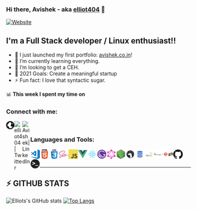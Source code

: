 ### Hi there, Avishek - aka [elliot404](https://avishek.co.in) 👋

[![Website](https://img.shields.io/website?label=avishek.co.in&style=for-the-badge&url=https%3A%2F%2Fcodestackr.com)](https://avishek.co.in)

## I'm a Full Stack developer / Linux enthusiast!!

- 🔭 I just launched my first portfolio: [avishek.co.in](https://avishek.co.in)!
- 🌱 I’m currently learning everything.
- 👯 I’m looking to get a CEH.
- 🥅 2021 Goals: Create a meaningful startup
- ⚡ Fun fact: I love that syntactic sugar.


📊 **This week I spent my time on**

<!-- [![Avishek's wakatime stats](https://github-readme-stats.vercel.app/api/wakatime?username=elliot40404)](https://github.com/anuraghazra/github-readme-stats) -->


### Connect with me:

[<img align="left" alt="avishek.co.in" width="22px" src="https://raw.githubusercontent.com/iconic/open-iconic/master/svg/globe.svg" />](https://avishek.co.in)
[<img align="left" alt="elliot404 | Twitter" width="22px" src="https://cdn.jsdelivr.net/npm/simple-icons@v3/icons/twitter.svg" />](https://twitter.com/chaos_order404?s=09)
[<img align="left" alt="Avishek| LinkedIn" width="22px" src="https://cdn.jsdelivr.net/npm/simple-icons@v3/icons/linkedin.svg" />](https://www.linkedin.com/in/avishek-acharya-4a9165206/)

<br />

### Languages and Tools:

[<img align="left" alt="Visual Studio Code" width="26px" src="https://raw.githubusercontent.com/github/explore/80688e429a7d4ef2fca1e82350fe8e3517d3494d/topics/visual-studio-code/visual-studio-code.png" />](https://avishek.co.in)
[<img align="left" alt="HTML5" width="26px" src="https://raw.githubusercontent.com/github/explore/80688e429a7d4ef2fca1e82350fe8e3517d3494d/topics/html/html.png" />](https://avishek.co.in)
[<img align="left" alt="CSS3" width="26px" src="https://raw.githubusercontent.com/github/explore/80688e429a7d4ef2fca1e82350fe8e3517d3494d/topics/css/css.png" />](https://avishek.co.in)
[<img align="left" alt="Sass" width="26px" src="https://raw.githubusercontent.com/github/explore/80688e429a7d4ef2fca1e82350fe8e3517d3494d/topics/sass/sass.png" />](https://avishek.co.in)
[<img align="left" alt="JavaScript" width="26px" src="https://raw.githubusercontent.com/github/explore/80688e429a7d4ef2fca1e82350fe8e3517d3494d/topics/javascript/javascript.png" />](https://avishek.co.in)
[<img align="left" alt="Vue" width="26px" src="https://raw.githubusercontent.com/github/explore/80688e429a7d4ef2fca1e82350fe8e3517d3494d/topics/vue/vue.png" />](https://avishek.co.in)
[<img align="left" alt="React" width="26px" src="https://raw.githubusercontent.com/github/explore/80688e429a7d4ef2fca1e82350fe8e3517d3494d/topics/react/react.png" />](https://avishek.co.in)
[<img align="left" alt="Gatsby" width="26px" src="https://raw.githubusercontent.com/github/explore/e94815998e4e0713912fed477a1f346ec04c3da2/topics/gatsby/gatsby.png" />](https://avishek.co.in)
[<img align="left" alt="GraphQL" width="26px" src="https://raw.githubusercontent.com/github/explore/80688e429a7d4ef2fca1e82350fe8e3517d3494d/topics/graphql/graphql.png" />](https://avishek.co.in)
[<img align="left" alt="Node.js" width="26px" src="https://raw.githubusercontent.com/github/explore/80688e429a7d4ef2fca1e82350fe8e3517d3494d/topics/nodejs/nodejs.png" />](https://avishek.co.in)
[<img align="left" alt="Deno" width="26px" src="https://raw.githubusercontent.com/github/explore/361e2821e2dea67711cde99c9c40ed357061cf27/topics/deno/deno.png" />](https://avishek.co.in)
[<img align="left" alt="SQL" width="26px" src="https://raw.githubusercontent.com/github/explore/80688e429a7d4ef2fca1e82350fe8e3517d3494d/topics/sql/sql.png" />](https://avishek.co.in)
[<img align="left" alt="MySQL" width="26px" src="https://raw.githubusercontent.com/github/explore/80688e429a7d4ef2fca1e82350fe8e3517d3494d/topics/mysql/mysql.png" />](https://avishek.co.in)
[<img align="left" alt="MongoDB" width="26px" src="https://raw.githubusercontent.com/github/explore/80688e429a7d4ef2fca1e82350fe8e3517d3494d/topics/mongodb/mongodb.png" />](https://avishek.co.in)
[<img align="left" alt="Git" width="26px" src="https://raw.githubusercontent.com/github/explore/80688e429a7d4ef2fca1e82350fe8e3517d3494d/topics/git/git.png" />](https://avishek.co.in)
[<img align="left" alt="GitHub" width="26px" src="https://raw.githubusercontent.com/github/explore/78df643247d429f6cc873026c0622819ad797942/topics/github/github.png" />](https://avishek.co.in)
[<img align="left" alt="Terminal" width="26px" src="https://raw.githubusercontent.com/github/explore/80688e429a7d4ef2fca1e82350fe8e3517d3494d/topics/terminal/terminal.png" />](https://avishek.co.in)

<br />
<br />

---
## :zap: GITHUB STATS

![Elliots's GitHub stats](https://github-readme-stats.vercel.app/api?username=elliot40404&show_icons=true&theme=radical) [![Top Langs](https://github-readme-stats.vercel.app/api/top-langs/?username=elliot40404)](https://avishek.co.in)

<!--START_SECTION:activity-->

<!--END_SECTION:activity-->
